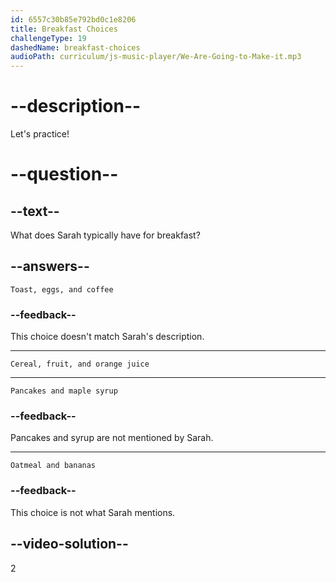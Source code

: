 ```yaml
---
id: 6557c30b85e792bd0c1e8206
title: Breakfast Choices
challengeType: 19
dashedName: breakfast-choices
audioPath: curriculum/js-music-player/We-Are-Going-to-Make-it.mp3
---
```


<!--
AUDIO REFERENCE: 
Sarah: Well, after all that, I have a balanced breakfast. I often have cereal with some fruit and a glass of orange juice. Breakfast is important to keep my energy up during the morning.
-->

# --description--

Let's practice!

# --question--

## --text--

What does Sarah typically have for breakfast?

## --answers--

`Toast, eggs, and coffee`

### --feedback--

This choice doesn't match Sarah's description. 

---

`Cereal, fruit, and orange juice`

---

`Pancakes and maple syrup`

### --feedback--

Pancakes and syrup are not mentioned by Sarah. 

---

`Oatmeal and bananas`

### --feedback--

This choice is not what Sarah mentions. 

## --video-solution--

2
